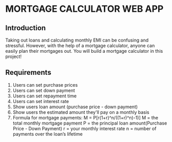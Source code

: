 # MORTGAGE CALCULATOR WEB APP
## Introduction
Taking out loans and calculating monthly EMI can be confusing and stressful. However, with the help of a mortgage calculator, anyone can easily plan their mortgages out. You will build a mortgage calculator in this project!

## Requirements
1. Users can set purchase prices
2. Users can set down payment
3. Users can set repayment time
4. Users can set interest rate
5. Show users loan amount (purchase price - down payment)
6. Show users the estimated amount they'll pay on a monthly basis
7. Formula for mortgage payments: M = P[r(1+r)^n/((1+r)^n)-1)]
    M = the total monthly mortgage payment
    P = the principal loan amount(Purchase Price - Down Payment)
    r = your monthly interest rate
    n = number of payments over the loan’s lifetime